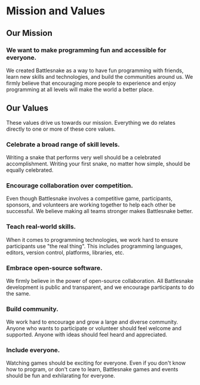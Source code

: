 # Mission and Values

## Our Mission

### We want to make programming fun and accessible for everyone.

We created Battlesnake as a way to have fun programming with friends, learn new skills and technologies, and build the communities around us. We firmly believe that encouraging more people to experience and enjoy programming at all levels will make the world a better place.

## Our Values

These values drive us towards our mission. Everything we do relates directly to one or more of these core values.

### Celebrate a broad range of skill levels.

Writing a snake that performs very well should be a celebrated accomplishment. Writing your first snake, no matter how simple, should be equally celebrated.

### Encourage collaboration over competition.

Even though Battlesnake involves a competitive game, participants, sponsors, and volunteers are working together to help each other be successful. We believe making all teams stronger makes Battlesnake better.

### Teach real-world skills.

When it comes to programming technologies, we work hard to ensure participants use "the real thing". This includes programming languages, editors, version control, platforms, libraries, etc.

### Embrace open-source software.

We firmly believe in the power of open-source collaboration. All Battlesnake development is public and transparent, and we encourage participants to do the same.

### Build community.

We work hard to encourage and grow a large and diverse community. Anyone who wants to participate or volunteer should feel welcome and supported. Anyone with ideas should feel heard and appreciated.

### Include everyone.

Watching games should be exciting for everyone. Even if you don't know how to program, or don't care to learn, Battlesnake games and events should be fun and exhilarating for everyone.

